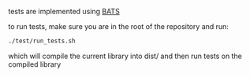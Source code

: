 tests are implemented using [BATS](https://github.com/bats-core/bats-core)

to run tests, make sure you are in the root of the repository
and run:

```sh
./test/run_tests.sh
```

which will compile the current library into dist/
and then run tests on the compiled library
